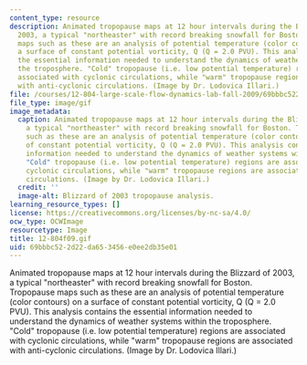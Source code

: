 ```yaml
---
content_type: resource
description: Animated tropopause maps at 12 hour intervals during the Blizzard of
  2003, a typical "northeaster" with record breaking snowfall for Boston. Tropopause
  maps such as these are an analysis of potential temperature (color contours) on
  a surface of constant potential vorticity, Q (Q = 2.0 PVU). This analysis contains
  the essential information needed to understand the dynamics of weather systems within
  the troposphere. "Cold" tropopause (i.e. low potential temperature) regions are
  associated with cyclonic circulations, while "warm" tropopause regions are associated
  with anti-cyclonic circulations. (Image by Dr. Lodovica Illari.)
file: /courses/12-804-large-scale-flow-dynamics-lab-fall-2009/69bbbc522d22da653456e0ee2db35e01_12-804f09.gif
file_type: image/gif
image_metadata:
  caption: Animated tropopause maps at 12 hour intervals during the Blizzard of 2003,
    a typical "northeaster" with record breaking snowfall for Boston. Tropopause maps
    such as these are an analysis of potential temperature (color contours) on a surface
    of constant potential vorticity, Q (Q = 2.0 PVU). This analysis contains the essential
    information needed to understand the dynamics of weather systems within the troposphere.
    "Cold" tropopause (i.e. low potential temperature) regions are associated with
    cyclonic circulations, while "warm" tropopause regions are associated with anti-cyclonic
    circulations. (Image by Dr. Lodovica Illari.)
  credit: ''
  image-alt: Blizzard of 2003 tropopause analysis.
learning_resource_types: []
license: https://creativecommons.org/licenses/by-nc-sa/4.0/
ocw_type: OCWImage
resourcetype: Image
title: 12-804f09.gif
uid: 69bbbc52-2d22-da65-3456-e0ee2db35e01
---
```

Animated tropopause maps at 12 hour intervals during the Blizzard of 2003, a typical "northeaster" with record breaking snowfall for Boston. Tropopause maps such as these are an analysis of potential temperature (color contours) on a surface of constant potential vorticity, Q (Q = 2.0 PVU). This analysis contains the essential information needed to understand the dynamics of weather systems within the troposphere. "Cold" tropopause (i.e. low potential temperature) regions are associated with cyclonic circulations, while "warm" tropopause regions are associated with anti-cyclonic circulations. (Image by Dr. Lodovica Illari.)